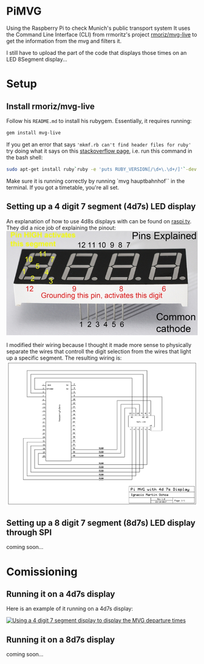 # PiMVG
Using the Raspberry Pi to check Munich's public transport system
It uses the Command Line Interface (CLI) from rrmoritz's project [rmoriz/mvg-live](https://github.com/rmoriz/mvg-live#mvg-live)
to get the information from the mvg and filters it.

I still have to upload the part of the code that displays those times on an LED 8Segment display...

# Setup

## Install rmoriz/mvg-live
Follow his `README.md` to install his rubygem. Essentially, it requires running:
```bash
gem install mvg-live
```
If you get an error that says ``'mkmf.rb can't find header files for ruby'`` try doing what it says on this [stackoverflow page](https://stackoverflow.com/questions/20559255/error-while-installing-json-gem-mkmf-rb-cant-find-header-files-for-ruby), i.e. run this command in the bash shell:
```bash
sudo apt-get install ruby`ruby -e 'puts RUBY_VERSION[/\d+\.\d+/]'`-dev
```

Make sure it is running correctly by running `mvg hauptbahnhof`` in the terminal. If you got a timetable, you're all set.

## Setting up a 4 digit 7 segment (4d7s) LED display
An explanation of how to use 4d8s displays with can be found on [raspi.tv](http://raspi.tv/2015/how-to-drive-a-7-segment-display-directly-on-raspberry-pi-in-python). They did a nice job of explaining the pinout:
![Alt text](/images/7seg-pinout-annotated_700.jpg?raw=true "4d8s pinout from raspi.tv")

I modified their wiring because I thought it made more sense to physically separate the wires that controll the digit selection from the wires that light up a specific segment. The resulting wiring is:
![Alt text](/images/4d7s_wiring.bmp?raw=true "4d7s display wiring")

## Setting up a 8 digit 7 segment (8d7s) LED display through SPI
coming soon...

# Comissioning
## Running it on a 4d7s display
Here is an example of it running on a 4d7s display:

[![Using a 4 digit 7 segment display to display the MVG departure times](https://i.ytimg.com/vi/vvEPnLYukYQ/hqdefault.jpg)](https://www.youtube.com/embed/vvEPnLYukYQ?autoplay=1 "Using a 4 digit 7 segment display to display the MVG departure times")

## Running it on a 8d7s display
coming soon...
